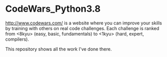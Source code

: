 # CodeWars_Python3.8

http://www.codewars.com/ is a website where you can improve your skills by training with others on real code challenges.
Each challenge is ranked from <8kyu> (easy, basic, fundamentals) to <1kyu> (hard, expert, compilers).

This repository shows all the work I've done there.
